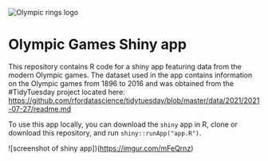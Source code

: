 ![Olympic rings logo](https://upload.wikimedia.org/wikipedia/commons/thumb/5/5c/Olympic_rings_without_rims.svg/1200px-Olympic_rings_without_rims.svg.png)
# Olympic Games Shiny app
This repository contains R code for a shiny app featuring data from the modern Olympic games. The dataset used in the app contains information on the Olympic games from 1896 to 2016 and was obtained from the #TidyTuesday project located here: https://github.com/rfordatascience/tidytuesday/blob/master/data/2021/2021-07-27/readme.md

To use this app locally, you can download the `shiny` app in R, clone or download this repository, and run `shiny::runApp("app.R")`.

![screenshot of shiny app])(https://imgur.com/mFeQrnz)

